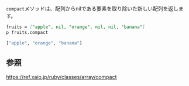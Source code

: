 `compact`メソッドは、配列からnilである要素を取り除いた新しい配列を返します。

```ruby.md
fruits = ["apple", nil, "orange", nil, nil, "banana"]
p fruits.compact
```
```bash
["apple", "orange", "banana"]
```

## 参照
https://ref.xaio.jp/ruby/classes/array/compact
